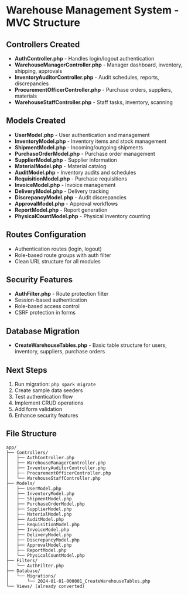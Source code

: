 # Warehouse Management System - MVC Structure

## Controllers Created
- **AuthController.php** - Handles login/logout authentication
- **WarehouseManagerController.php** - Manager dashboard, inventory, shipping, approvals
- **InventoryAuditorController.php** - Audit schedules, reports, discrepancies
- **ProcurementOfficerController.php** - Purchase orders, suppliers, materials
- **WarehouseStaffController.php** - Staff tasks, inventory, scanning

## Models Created
- **UserModel.php** - User authentication and management
- **InventoryModel.php** - Inventory items and stock management
- **ShipmentModel.php** - Incoming/outgoing shipments
- **PurchaseOrderModel.php** - Purchase order management
- **SupplierModel.php** - Supplier information
- **MaterialModel.php** - Material catalog
- **AuditModel.php** - Inventory audits and schedules
- **RequisitionModel.php** - Purchase requisitions
- **InvoiceModel.php** - Invoice management
- **DeliveryModel.php** - Delivery tracking
- **DiscrepancyModel.php** - Audit discrepancies
- **ApprovalModel.php** - Approval workflows
- **ReportModel.php** - Report generation
- **PhysicalCountModel.php** - Physical inventory counting

## Routes Configuration
- Authentication routes (login, logout)
- Role-based route groups with auth filter
- Clean URL structure for all modules

## Security Features
- **AuthFilter.php** - Route protection filter
- Session-based authentication
- Role-based access control
- CSRF protection in forms

## Database Migration
- **CreateWarehouseTables.php** - Basic table structure for users, inventory, suppliers, purchase orders

## Next Steps
1. Run migration: `php spark migrate`
2. Create sample data seeders
3. Test authentication flow
4. Implement CRUD operations
5. Add form validation
6. Enhance security features

## File Structure
```
app/
├── Controllers/
│   ├── AuthController.php
│   ├── WarehouseManagerController.php
│   ├── InventoryAuditorController.php
│   ├── ProcurementOfficerController.php
│   └── WarehouseStaffController.php
├── Models/
│   ├── UserModel.php
│   ├── InventoryModel.php
│   ├── ShipmentModel.php
│   ├── PurchaseOrderModel.php
│   ├── SupplierModel.php
│   ├── MaterialModel.php
│   ├── AuditModel.php
│   ├── RequisitionModel.php
│   ├── InvoiceModel.php
│   ├── DeliveryModel.php
│   ├── DiscrepancyModel.php
│   ├── ApprovalModel.php
│   ├── ReportModel.php
│   └── PhysicalCountModel.php
├── Filters/
│   └── AuthFilter.php
├── Database/
│   └── Migrations/
│       └── 2024-01-01-000001_CreateWarehouseTables.php
└── Views/ (already converted)
```